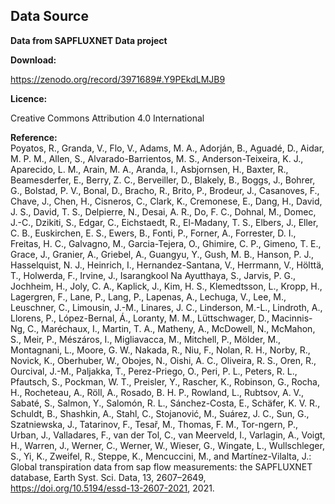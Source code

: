 ## Data Source

**Data from SAPFLUXNET  Data project**

**Download:**

https://zenodo.org/record/3971689#.Y9PEkdLMJB9

**Licence:** 

Creative Commons Attribution 4.0 International


**Reference:**  
Poyatos, R., Granda, V., Flo, V., Adams, M. A., Adorján, B., Aguadé, D., Aidar, M. P. M., Allen, S., Alvarado-Barrientos, M. S., Anderson-Teixeira, K. J., Aparecido, L. M., Arain, M. A., Aranda, I., Asbjornsen, H., Baxter, R., Beamesderfer, E., Berry, Z. C., Berveiller, D., Blakely, B., Boggs, J., Bohrer, G., Bolstad, P. V., Bonal, D., Bracho, R., Brito, P., Brodeur, J., Casanoves, F., Chave, J., Chen, H., Cisneros, C., Clark, K., Cremonese, E., Dang, H., David, J. S., David, T. S., Delpierre, N., Desai, A. R., Do, F. C., Dohnal, M., Domec, J.-C., Dzikiti, S., Edgar, C., Eichstaedt, R., El-Madany, T. S., Elbers, J., Eller, C. B., Euskirchen, E. S., Ewers, B., Fonti, P., Forner, A., Forrester, D. I., Freitas, H. C., Galvagno, M., Garcia-Tejera, O., Ghimire, C. P., Gimeno, T. E., Grace, J., Granier, A., Griebel, A., Guangyu, Y., Gush, M. B., Hanson, P. J., Hasselquist, N. J., Heinrich, I., Hernandez-Santana, V., Herrmann, V., Hölttä, T., Holwerda, F., Irvine, J., Isarangkool Na Ayutthaya, S., Jarvis, P. G., Jochheim, H., Joly, C. A., Kaplick, J., Kim, H. S., Klemedtsson, L., Kropp, H., Lagergren, F., Lane, P., Lang, P., Lapenas, A., Lechuga, V., Lee, M., Leuschner, C., Limousin, J.-M., Linares, J. C., Linderson, M.-L., Lindroth, A., Llorens, P., López-Bernal, Á., Loranty, M. M., Lüttschwager, D., Macinnis-Ng, C., Maréchaux, I., Martin, T. A., Matheny, A., McDowell, N., McMahon, S., Meir, P., Mészáros, I., Migliavacca, M., Mitchell, P., Mölder, M., Montagnani, L., Moore, G. W., Nakada, R., Niu, F., Nolan, R. H., Norby, R., Novick, K., Oberhuber, W., Obojes, N., Oishi, A. C., Oliveira, R. S., Oren, R., Ourcival, J.-M., Paljakka, T., Perez-Priego, O., Peri, P. L., Peters, R. L., Pfautsch, S., Pockman, W. T., Preisler, Y., Rascher, K., Robinson, G., Rocha, H., Rocheteau, A., Röll, A., Rosado, B. H. P., Rowland, L., Rubtsov, A. V., Sabaté, S., Salmon, Y., Salomón, R. L., Sánchez-Costa, E., Schäfer, K. V. R., Schuldt, B., Shashkin, A., Stahl, C., Stojanović, M., Suárez, J. C., Sun, G., Szatniewska, J., Tatarinov, F., Tesař, M., Thomas, F. M., Tor-ngern, P., Urban, J., Valladares, F., van der Tol, C., van Meerveld, I., Varlagin, A., Voigt, H., Warren, J., Werner, C., Werner, W., Wieser, G., Wingate, L., Wullschleger, S., Yi, K., Zweifel, R., Steppe, K., Mencuccini, M., and Martínez-Vilalta, J.: Global transpiration data from sap flow measurements: the SAPFLUXNET database, Earth Syst. Sci. Data, 13, 2607–2649, https://doi.org/10.5194/essd-13-2607-2021, 2021.
